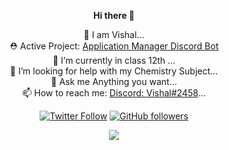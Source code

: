 <div align="center">
  
<b> Hi there 👋  </b>  

🔭 I am Vishal...  
⛑  Active Project: [Application Manager Discord Bot](https://imkrvishal.gitbook.io/application-manager)  
🌱 I’m currently in class 12th ...  
🤔 I’m looking for help with my Chemistry Subject...  
💬 Ask me Anything you want...  
📫 How to reach me: [Discord: Vishal#2458](https://discord.com/users/726287877897584673)... 

[![Twitter Follow](https://img.shields.io/twitter/follow/imkr_vishal?label=Follow)](https://twitter.com/imkr_vishal)
[![GitHub followers](https://img.shields.io/github/followers/imkrvishal?label=Follow&style=social)](https://github.com/imkrvishal)
<div class="center">
<img src="https://github-readme-stats.vercel.app/api?username=imkrvishal&count_private=true&show_icons=true&theme=dracula" class="center">  
</div>

</div>
